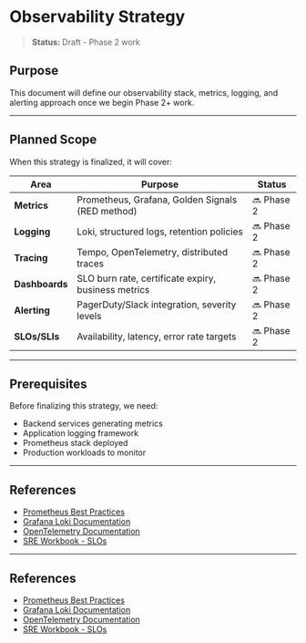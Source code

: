 # Observability Strategy

> **Status:** Draft - Phase 2 work

## Purpose

This document will define our observability stack, metrics, logging, and alerting approach once we begin Phase 2+ work.

---

## Planned Scope

When this strategy is finalized, it will cover:

| Area | Purpose | Status |
|------|---------|--------|
| **Metrics** | Prometheus, Grafana, Golden Signals (RED method) | 🔜 Phase 2 |
| **Logging** | Loki, structured logs, retention policies | 🔜 Phase 2 |
| **Tracing** | Tempo, OpenTelemetry, distributed traces | 🔜 Phase 2 |
| **Dashboards** | SLO burn rate, certificate expiry, business metrics | 🔜 Phase 2 |
| **Alerting** | PagerDuty/Slack integration, severity levels | 🔜 Phase 2 |
| **SLOs/SLIs** | Availability, latency, error rate targets | 🔜 Phase 2 |

---

## Prerequisites

Before finalizing this strategy, we need:

- Backend services generating metrics
- Application logging framework
- Prometheus stack deployed
- Production workloads to monitor

---

## References

- [Prometheus Best Practices](https://prometheus.io/docs/practices/)
- [Grafana Loki Documentation](https://grafana.com/docs/loki/)
- [OpenTelemetry Documentation](https://opentelemetry.io/docs/)
- [SRE Workbook - SLOs](https://sre.google/workbook/implementing-slos/)


---

## References

- [Prometheus Best Practices](https://prometheus.io/docs/practices/)
- [Grafana Loki Documentation](https://grafana.com/docs/loki/)
- [OpenTelemetry Documentation](https://opentelemetry.io/docs/)
- [SRE Workbook - SLOs](https://sre.google/workbook/implementing-slos/)

